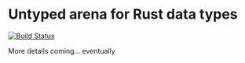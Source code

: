 # Untyped arena for Rust data types

[![Build Status](https://travis-ci.org/mystor/data_arena.svg?branch=master)](https://travis-ci.org/mystor/data_arena)

More details coming... eventually

